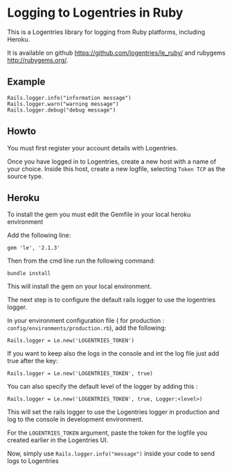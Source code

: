 Logging to Logentries in Ruby
=============================

This is a Logentries library for logging from Ruby platforms, including Heroku.

It is available on github <https://github.com/logentries/le_ruby/> and rubygems
<http://rubygems.org/>.


Example
-------

    Rails.logger.info("information message")
    Rails.logger.warn("warning message")
    Rails.logger.debug("debug message")


Howto
-----

You must first register your account details with Logentries. 

Once you have logged in to Logentries, create a new host with a name of your choice.
Inside this host, create a new logfile, selecting `Token TCP` as the source type.

Heroku
------

To install the gem you must edit the Gemfile in your local heroku environment

Add the following line:

    gem 'le', '2.1.3'

Then from the cmd line run the following command:

    bundle install

This will install the gem on your local environment.

The next step is to configure the default rails logger to use the logentries
logger.

In your environment configuration file ( for production : `config/environments/production.rb`), add the following:

    Rails.logger = Le.new('LOGENTRIES_TOKEN')
    
If you want to keep also the logs in the console and int the log file just add true after the key:

    Rails.logger = Le.new('LOGENTRIES_TOKEN', true)

You can also specify the default level of the logger by adding this :

    Rails.logger = Le.new('LOGENTRIES_TOKEN', true, Logger:<level>)

This will set the rails logger to use the Logentries logger in production and log to the console in development environment.

For the `LOGENTRIES_TOKEN` argument, paste the token for the logfile you created earlier in the Logentries UI.

Now, simply use `Rails.logger.info("message")` inside your code to send logs to Logentries
